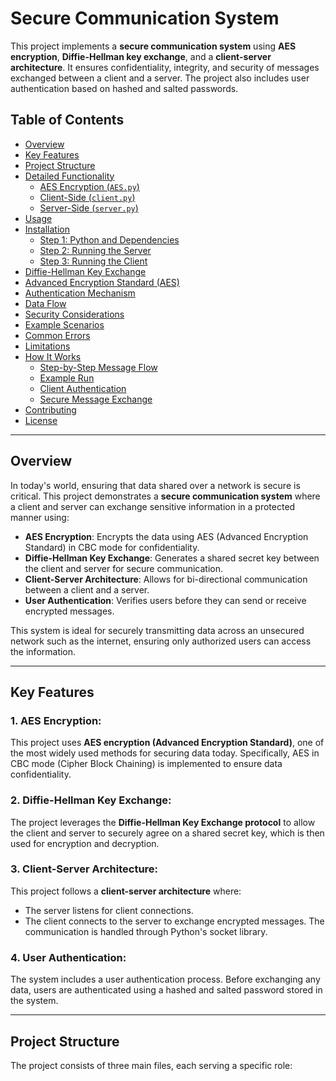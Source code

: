# Secure Communication System

This project implements a **secure communication system** using **AES encryption**, **Diffie-Hellman key exchange**, and a **client-server architecture**. It ensures confidentiality, integrity, and security of messages exchanged between a client and a server. The project also includes user authentication based on hashed and salted passwords.

## Table of Contents

- [Overview](#overview)
- [Key Features](#key-features)
- [Project Structure](#project-structure)
- [Detailed Functionality](#detailed-functionality)
  - [AES Encryption (`AES.py`)](#aes-encryption)
  - [Client-Side (`client.py`)](#client-side)
  - [Server-Side (`server.py`)](#server-side)
- [Usage](#usage)
- [Installation](#installation)
  - [Step 1: Python and Dependencies](#step-1-python-and-dependencies)
  - [Step 2: Running the Server](#step-2-running-the-server)
  - [Step 3: Running the Client](#step-3-running-the-client)
- [Diffie-Hellman Key Exchange](#diffie-hellman-key-exchange)
- [Advanced Encryption Standard (AES)](#advanced-encryption-standard-aes)
- [Authentication Mechanism](#authentication-mechanism)
- [Data Flow](#data-flow)
- [Security Considerations](#security-considerations)
- [Example Scenarios](#example-scenarios)
- [Common Errors](#common-errors)
- [Limitations](#limitations)
- [How It Works](#how-it-works)
  - [Step-by-Step Message Flow](#step-by-step-message-flow)
  - [Example Run](#example-run)
  - [Client Authentication](#client-authentication)
  - [Secure Message Exchange](#secure-message-exchange)
- [Contributing](#contributing)
- [License](#license)

---

## Overview

In today's world, ensuring that data shared over a network is secure is critical. This project demonstrates a **secure communication system** where a client and server can exchange sensitive information in a protected manner using:

- **AES Encryption**: Encrypts the data using AES (Advanced Encryption Standard) in CBC mode for confidentiality.
- **Diffie-Hellman Key Exchange**: Generates a shared secret key between the client and server for secure communication.
- **Client-Server Architecture**: Allows for bi-directional communication between a client and a server.
- **User Authentication**: Verifies users before they can send or receive encrypted messages.

This system is ideal for securely transmitting data across an unsecured network such as the internet, ensuring only authorized users can access the information.

---

## Key Features

### 1. **AES Encryption**:
This project uses **AES encryption (Advanced Encryption Standard)**, one of the most widely used methods for securing data today. Specifically, AES in CBC mode (Cipher Block Chaining) is implemented to ensure data confidentiality.

### 2. **Diffie-Hellman Key Exchange**:
The project leverages the **Diffie-Hellman Key Exchange protocol** to allow the client and server to securely agree on a shared secret key, which is then used for encryption and decryption.

### 3. **Client-Server Architecture**:
This project follows a **client-server architecture** where:
- The server listens for client connections.
- The client connects to the server to exchange encrypted messages.
The communication is handled through Python's socket library.

### 4. **User Authentication**:
The system includes a user authentication process. Before exchanging any data, users are authenticated using a hashed and salted password stored in the system.

---

## Project Structure

The project consists of three main files, each serving a specific role:

